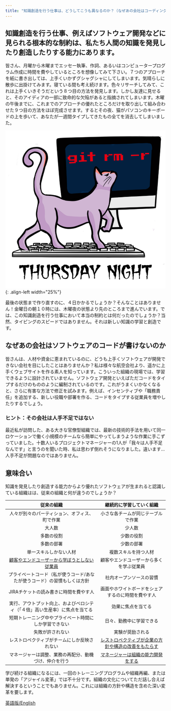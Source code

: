 ```yaml
---
title: "知識創造を行う仕事は、どうしてこうも異なるのか？（なぜあの会社はコーディングができないのか）"
---
```

## 知識創造を行う仕事、例えばソフトウェア開発などに見られる根本的な制約は、私たち人間の知識を発見したり創造したりする能力にあります。

皆さん、月曜から木曜までエッセー執筆、作詞、あるいはコンピュータープログラム作成に時間を費やしているところを想像してみて下さい。７つのアプローチを紙に書き出しては、上手くいかずグシャグシャにしてしまいます。気晴らしに散歩に出掛けてみます。寝ている間も考え続けます。色々リサーチしてみて、これは上手くいきそうだという８つ目の方法を発見します。しかし友達に見せると、そのアイディアの一部に致命的な欠陥があると指摘されてしまいます。木曜の午後までに、これまでのアプローチの優れたところだけを取り出して組み合わせた９つ目の方法をほぼ完成させます。するとその夜、猫がパソコンのキーボードの上を歩いて、あなたが一週間タイプしてきたもの全てを消去してしまいました。

![git rm -r](/images/git-rm-r.png){: .align-left width="25%"}

最後の状態まで作り直すのに、４日かかるでしょうか？そんなことはありません！金曜日の朝１０時には、木曜夜の状態より先のところまで進んでいます。では、この知識創造を行う仕事において本当の制約とは何だったのでしょうか？当然、タイピングのスピードではありません。それは新しい知識の学習と創造です。

## なぜあの会社はソフトウェアのコードが書けないのか

皆さんは、人材や資金に恵まれているのに、どうも上手くソフトウェアが開発できない会社を目にしたことはありませんか？私は様々な航空会社より、遥かに上手くウェブサイトを作る素人を知っています。こういった組織の現場では、学習できるように設計されていません。ソフトウェア開発といえばただコードをタイプするだけのもののように編制されているのです。これがうまくいかなくなると、さらに有害な方法で修正を試みます。例えば、インセンティブや「職務責任」を追加する、新しい役職や部署を作る、コードをタイプする従業員を増やしたりするでしょう。

### ヒント：その会社は人手不足ではない

最近私が訪問した、ある大きな官僚型組織では、最新の技術的手法を用いて同一ロケーションで働く小規模のチームなら簡単にやってしまうような作業に手こずっていました。十数人いるプロジェクトマネージャーの1人が「我々は人手不足なんです」と言うのを聞いた時、私は思わず倒れそうになりました。違います...人手不足が問題なのではありません。

## 意味合い

知識を発見したり創造する能力からより優れたソフトウェアが生まれると認識している組織はは、従来の組織と何が違うのでしょうか？

| 従来の組織 | 継続的に学習していく組織 |
| :----------:|:-------------:|
| 人々が別々のパーティション、オフィス、町で作業 | 小さな各チームが同じテーブルで作業 |
| 大人数 | 少人数 |
| 多数の役割 | 少数の役割 |
| 多数の部署 | 少数の部署 |
| 単一スキルしかない人材 | 複数スキルを持つ人材 |
| [顧客やエンドユーザーから学ぼうとしない従業員](https://www.youtube.com/watch?v=RAY27NU1Jog) | 顧客やエンドユーザーから多くを学ぶ従業員 |
| プライベートコード（私が使うコード/あなたが使うコード）の習慣もしくは方針 | 社内オープンソースの習慣 |
| JIRAチケットの読み書きに時間を費やす人 | 画面やホワイトボードをシェアするのに時間を費やす人 |
| 実行、アウトプット向上、およびベロシティ（「４倍」高い生産率）に焦点を当てる | 効果に焦点を当てる |
| 短期トレーニング中やプライベート時間にしか学習できない  | 日々、勤務中に学習できる |
| 失敗が許されない | 実験が奨励される |
| レストロペクティブがチームにしか反映されない | [レストロペクティブが企業の方針や構造の改善をもたらす](https://less.works/jp/less/framework/overall-retrospective.html) |
| マネージャーは調整、業務の再配分、動機づけ、仲介を行う | [マネージャーは組織の能力開発をする](https://less.works/jp/less/management/role-of-manager.html) |

学び続ける組織になるには、一回のトレーニングプログラムや組織再編、または単発の「アジャイル変革」では不十分です。組織の文化についてただ話し合えば解決するということでもありません。これには組織の方針や構造を含めた深い変革を要します。

[英語版/English](https://seattlescrum.com/how-is-knowledge-work-different)
